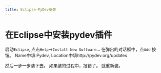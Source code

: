 ```yaml
---
title: Eclipse-PyDev安装
---
```

# 在Eclipse中安装pydev插件
启动`Eclipse`, 点击`Help`->`Install New Software`...   在弹出的对话框中，点`Add` 按钮。  Name中填:Pydev,  Location中填http://pydev.org/updates

然后一步一步装下去。  如果装的过程中，报错了。 就重新装。

